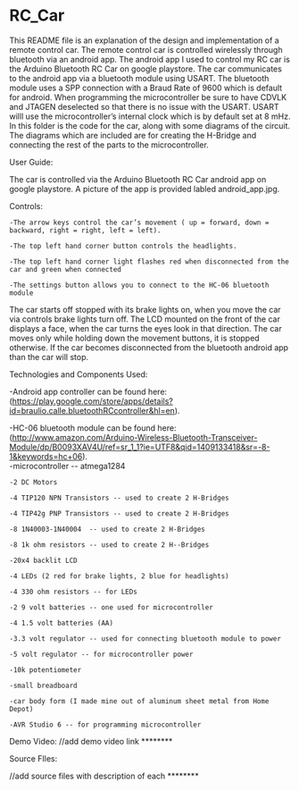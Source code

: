 RC_Car
======

This README file is an explanation of the design and implementation of a remote control car. The remote control car is controlled wirelessly through bluetooth via an android app. The android app I used to control my RC car is the Arduino Bluetooth RC Car on google playstore. The car communicates to the android app via a bluetooth module using USART. 
The bluetooth module uses a SPP connection with a Braud Rate of 9600 which is default for android. When programming the microcontroller be sure to have CDVLK and JTAGEN deselected so that there is no issue with the USART. USART willl use the microcontroller’s internal clock which is by default set at 8 mHz.
In this folder is the code for the car, along with some diagrams of the circuit. The diagrams which are included are for creating the H-Bridge and connecting the rest of the parts to the microcontroller. 




User Guide:

The car is controlled via the Arduino Bluetooth RC Car android app on google playstore. A picture of the app is provided labled android_app.jpg.


Controls:

	-The arrow keys control the car’s movement ( up = forward, down = backward, right = right, left = left). 
	 	
	-The top left hand corner button controls the headlights.
		
	-The top left hand corner light flashes red when disconnected from the car and green when connected
		
	-The settings button allows you to connect to the HC-06 bluetooth module


The car starts off stopped with its brake lights on, when you move the car via controls brake lights turn off. The LCD mounted on the front of the car displays a face, when the car turns the eyes look in that direction. The car moves only while holding down the movement buttons, it is stopped otherwise. If the car becomes disconnected from the bluetooth android app than the car will stop.





Technologies and Components Used:

-Android app controller can be found here: (https://play.google.com/store/apps/details?id=braulio.calle.bluetoothRCcontroller&hl=en). 

-HC-06 bluetooth module can be found here: (http://www.amazon.com/Arduino-Wireless-Bluetooth-Transceiver-Module/dp/B0093XAV4U/ref=sr_1_1?ie=UTF8&qid=1409133418&sr=-8-1&keywords=hc+06).	
	-microcontroller -- atmega1284
	
	-2 DC Motors
	
	-4 TIP120 NPN Transistors -- used to create 2 H-Bridges
	
	-4 TIP42g PNP Transistors -- used to create 2 H-Bridges
	
	-8 1N40003-1N40004  -- used to create 2 H-Bridges
	
	-8 1k ohm resistors -- used to create 2 H--Bridges
	
	-20x4 backlit LCD 
	
	-4 LEDs (2 red for brake lights, 2 blue for headlights)
	
	-4 330 ohm resistors -- for LEDs
	
	-2 9 volt batteries -- one used for microcontroller
	
	-4 1.5 volt batteries (AA)
	
	-3.3 volt regulator -- used for connecting bluetooth module to power
	
	-5 volt regulator -- for microcontroller power
	
	-10k potentiometer
	
	-small breadboard
	
	-car body form (I made mine out of aluminum sheet metal from Home Depot)
	
	-AVR Studio 6 -- for programming microcontroller





Demo Video:
//add demo video link ********




Source FIles:

//add source files with description of each ********
